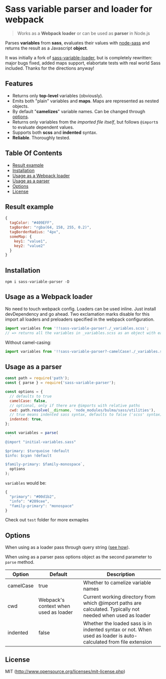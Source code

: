 # Sass variable parser and loader for webpack

> Works as a **Webpack loader** or can be used as **parser** in Node.js

Parses **variables** from **sass**, evaluates their values with [node-sass](https://github.com/sass/node-sass) and returns the result as a Javascript **object**.

It was initially a fork of [sass-variable-loader](https://github.com/nordnet/sass-variable-loader), but is completely rewritten: major bugs fixed, added maps support, elabortate tests with real world Sass included. Thanks for the directions anyway!

## Features

* Returns only **top-level** variables (obviously).
* Emits both "plain" variables and **maps**. Maps are represented as nested objects.
* By default "**camelizes**" variable names. Can be changed through [options](#options).
* Returns only variables from the _imported file itself_, but follows `@import`s to evaluate dependent values.
* Supports both **scss** and **indented** syntax.
* **Reliable**. Thoroughly tested.

## Table Of Contents

* [Result example](#result-example)
* [Installation](#installation)
* [Usage as a Webpack loader](#usage-as-a-webpack-loader)
* [Usage as a parser](#usage-as-a-parser)
* [Options](#options)
* [License](#license)

## Result example

```javascript
{
  tagColor: "#409EFF",
  tagBorder: "rgba(64, 158, 255, 0.2)",
  tagBorderRadius: "4px",
  someMap: {
    key1: "value1",
    key2: "value2"
  }
}
```

## Installation

`npm i sass-variable-parser -D`

## Usage as a Webpack loader

No need to touch webpack config. Loaders can be used inline. Just install devDependency and go ahead. Two exclamation marks disable for this import all loaders and preloaders specified in the webpack configuration.

```javascript
import variables from '!!sass-variable-parser!./_variables.scss';
// => returns all the variables in _variables.scss as an object with each variable name camelCased
```

Without camel-casing:

```javascript
import variables from '!!sass-variable-parser?-camelCase!./_variables.scss';
```

## Usage as a parser

```javascript
const path = require('path');
const { parse } = require('sass-variable-parser');

const options = {
  // defaults to true
  camelCase: false,
  // optional, only if there are @imports with relative paths
  cwd: path.resolve(__dirname, 'node_modules/bulma/sass/utilities'),
  // true means indented sass syntax, defaults to false ('scss' syntax)
  indented: true,
};

const variables = parse(
  `
@import "initial-variables.sass"

$primary: $turquoise !default
$info: $cyan !default

$family-primary: $family-monospace`,
  options
);
```

`variables` would be:

```javascript
{
  "primary": "#00d1b2",
  "info": "#209cee",
  "family-primary": "monospace"
}
```

Check out `test` folder for more exmaples

## Options

When using as a loader pass through query string ([see how](https://github.com/webpack/loader-utils#parsequery)).

When using as a parser pass options object as the second parameter to `parse` method.

| Option    | Default                               | Description                                                                                                      |
| --------- | ------------------------------------- | ---------------------------------------------------------------------------------------------------------------- |
| camelCase | true                                  | Whether to camelize variable names                                                                               |
| cwd       | Webpack's context when used as loader | Current working directory from which @import paths are calculated. Typically not needed when used as loader      |
| indented  | false                                 | Whether the loaded sass is in indented syntax or not. When used as loader is auto-calculated from file extension |

## License

MIT (http://www.opensource.org/licenses/mit-license.php)

